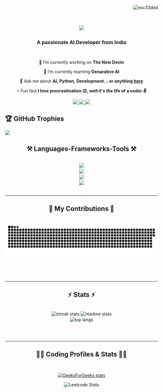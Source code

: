 <p align="right"> <img src="https://komarev.com/ghpvc/?username=exc33ded&label=Profile%20views&color=0e75b6&style=flat" alt="exc33ded" /> </p>

<h1 align="center">
    <img src="https://readme-typing-svg.herokuapp.com/?font=Righteous&size=35&center=true&vCenter=true&width=500&height=70&duration=4000&lines=Hi+There!+👋;+I'm+Mohammed+Sarim!;" />
</h1>

<h3 align="center">A passionate AI Developer from India</h3>

<br/>

<div align="center">
 
 🔭 I’m currently working on **The New Devin**
 
 🌱 I’m currently learning **Genarative AI**

💬 Ask me about **AI, Python, Development... or anything [here](https://github.com/exc33ded/exc33ded/issues)**

⚡ Fun fact **I love procrastination 😉, well it's the life of a coder ✌️**

 </div>

 <div align="center"> 
  <a href="mailto:msarim9662@gmail.com">
    <img src="https://img.shields.io/badge/Gmail-333333?style=for-the-badge&logo=gmail&logoColor=red" />
  </a>
  <a href="[https://linkedin.com/in/pedro-sales-muniz](https://www.linkedin.com/in/mohammed-sarim-ml)" target="_blank">
    <img src="https://img.shields.io/badge/LinkedIn-0077B5?style=for-the-badge&logo=linkedin&logoColor=white" target="_blank" />
  </a>
  <a href="[https://exc33ded.github.io](https://exc33ded.github.io/portfolio/)" target="_blank">
     <img src="https://img.shields.io/badge/Portfolio-FF5722?style=for-the-badge&logo=todoist&logoColor=white" target="_blank" /> 
  </a>
</div>

## 🏆 GitHub Trophies
![](https://github-profile-trophy.vercel.app/?username=exc33ded&theme=onedark&no-frame=false&no-bg=true&margin-w=4)

<h2 align="center">⚒️ Languages-Frameworks-Tools ⚒️</h2>
<br/>
<div align="center">
    <img src="https://skillicons.dev/icons?i=python,cpp,c,java,javascript,php,r,html,css,markdown" /><br>
    <img src="https://skillicons.dev/icons?i=django,flask,react,tailwind,bootstrap,fastapi,pytorch,tensorflow" /><br>
    <img src="https://skillicons.dev/icons?i=mysql,mongodb,sqlite,nginx,docker,aws,heroku,github,vercel" /><br>
    <img src="https://skillicons.dev/icons?i=figma,anaconda,opencv,linux,notion" />
</div>

<br/>
<hr/>

<div align="center">
  <h2>🐍 My Contributions 🐍</h2>
  <br>
  <img alt="snake eating my contributions" src="https://raw.githubusercontent.com/exc33ded/exc33ded/output/github-contribution-grid-snake.svg" />
  
  <br/><br/><br/>
</div>

<hr/>

<h2 align="center">⚡ Stats ⚡</h2>
<br>
<div align=center>
  <img width=390 src="https://github-readme-streak-stats-salesp07.vercel.app/?user=exc33ded&count_private=true&theme=react&border_radius=10" alt="streak stats"/>
  <img width=390 src="https://github-readme-stats-salesp07.vercel.app/api?username=exc33ded&count_private=true&show_icons=true&theme=react&rank_icon=github&border_radius=10" alt="readme stats" />
  <br/>
  <img width=325 align="center" src="https://github-readme-stats-salesp07.vercel.app/api/top-langs/?username=exc33ded&hide=HTML&langs_count=8&layout=compact&theme=react&border_radius=10&size_weight=0.5&count_weight=0.5&exclude_repo=github-readme-stats" alt="top langs" />
</div>

<br/><br/>

<hr/>

<h2 align="center">👨‍💻 Coding Profiles & Stats 👨‍💻</h2>
<br>
<div align=center>

[![GeeksForGeeks stats](https://geeks-for-geeks-stats-card.vercel.app/?username=exc33ded)](https://auth.geeksforgeeks.org/user/<exc33ded/practice/)

![Leetcode Stats](https://leetcard.jacoblin.cool/MohammedSarim)
  
</div>




